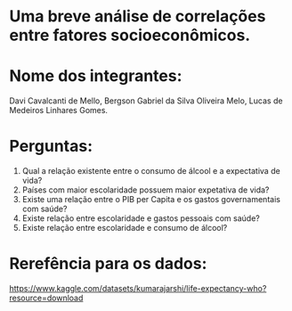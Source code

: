# Uma breve análise de correlações entre fatores socioeconômicos.

# Nome dos integrantes: 
Davi Cavalcanti de Mello, Bergson Gabriel da Silva Oliveira Melo, Lucas de Medeiros Linhares Gomes.

# Perguntas:
1. Qual a relação existente entre o consumo de álcool e a expectativa de vida?
2. Países com maior escolaridade possuem maior expetativa de vida?
3. Existe uma relação entre o PIB per Capita e os gastos governamentais com saúde?
4. Existe relação entre escolaridade e gastos pessoais com saúde?
5. Existe relação entre escolaridade e consumo de álcool?

# Rerefência para os dados:
https://www.kaggle.com/datasets/kumarajarshi/life-expectancy-who?resource=download

